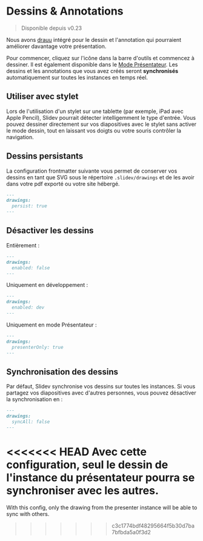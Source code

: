 # Dessins & Annotations

> Disponible depuis v0.23

Nous avons [drauu](https://github.com/antfu/drauu) intégré pour le dessin et l'annotation qui pourraient améliorer davantage votre présentation.

Pour commencer, cliquez sur l'icône <carbon-pen class="inline-icon-btn"/> dans la barre d'outils et commencez à dessiner. Il est également disponible dans le [Mode Présentateur](/guide/presenter-mode). Les dessins et les annotations que vous avez créés seront **synchronisés** automatiquement sur toutes les instances en temps réel.

<TheTweet id="1424027510342250499" />

## Utiliser avec stylet

Lors de l'utilisation d'un stylet sur une tablette (par exemple, iPad avec Apple Pencil), Slidev pourrait détecter intelligemment le type d'entrée. Vous pouvez dessiner directement sur vos diapositives avec le stylet sans activer le mode dessin, tout en laissant vos doigts ou votre souris contrôler la navigation.

## Dessins persistants

La configuration frontmatter suivante vous permet de conserver vos dessins en tant que SVG sous le répertoire `.slidev/drawings` et de les avoir dans votre pdf exporté ou votre site hébergé.

```md
---
drawings:
  persist: true
---
```

## Désactiver les dessins

Entièrement :

```md
---
drawings:
  enabled: false
---
```

Uniquement en développement :

```md
---
drawings:
  enabled: dev
---
```

Uniquement en mode Présentateur :

```md
---
drawings:
  presenterOnly: true
---
```

## Synchronisation des dessins

Par défaut, Slidev synchronise vos dessins sur toutes les instances. Si vous partagez vos diapositives avec d'autres personnes, vous pouvez désactiver la synchronisation en :

```md
---
drawings:
  syncAll: false
---
```

<<<<<<< HEAD
Avec cette configuration, seul le dessin de l'instance du présentateur pourra se synchroniser avec les autres.
=======
With this config, only the drawing from the presenter instance will be able to sync with others.
>>>>>>> c3c1774bdf48295664f5b30d7ba7bfbda5a0f3d2
